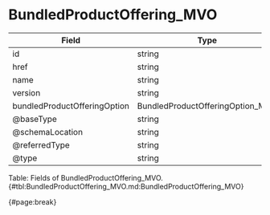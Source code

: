 <!--
    ATTENTION: This file was generated via gradle!
               Do NOT manually edit this file! Any such changes will be overwritten!
-->

# BundledProductOffering_MVO

| Field | Type | Format | Required |
| ------- | ------- | ------- | --- |
| id | string | N/A | Yes |
| href | string | uri | No |
| name | string | N/A | No |
| version | string | N/A | No |
| bundledProductOfferingOption | BundledProductOfferingOption_MVO | N/A | No |
| @baseType | string | N/A | No |
| @schemaLocation | string | N/A | No |
| @referredType | string | N/A | No |
| @type | string | "BundledProductOffering" | Yes |

Table: Fields of BundledProductOffering_MVO. {#tbl:BundledProductOffering_MVO.md:BundledProductOffering_MVO}

{#page:break}
